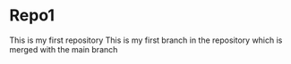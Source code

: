# Repo1
This is my first repository
This is my first branch in the repository which is merged with the main branch



 
